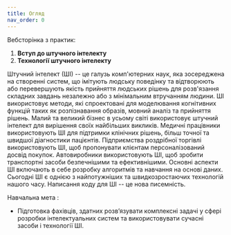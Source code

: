 ```yaml
---
title: Огляд
nav_order: 0
---
```


Вебсторінка з практик:
1. **Вступ до штучного інтелекту** 
1. **Технології штучного інтелекту**

Штучний інтелект (ШІ) -- це галузь комп'ютерних наук, яка зосереджена на створенні систем, що iмiтують людську поведiнку та вiдтворюють або перевершують якість прийняття людських рiшень для розв'язання складних завдань незалежно або з мiнiмальним втручанням людини. ШІ використовує методи, які спроектовані для моделювання когнітивних функцій таких як розпізнавання образів, мовний аналіз та прийняття рішень. Малий та великий бізнес в усьому світі використовує штучний інтелект для вирішення своїх найбільших викликів. Медичні працівники використовують ШІ для підтримки клінічних рішень, більш точної та швидшої діагностики пацієнтів. Підприємства роздрібної торгівлі використовують ШІ, щоб пропонувати клієнтам персоналізований досвід покупок. Автовиробники використовують ШІ, щоб зробити транспортні засоби безпечнішими та ефективнішими. Основні аспекти ШІ включають в себе розробку алгоритмів та навчання на основі даних. Сьогодні ШІ є однією з найпотужніших та швидкозростаючих технологій нашого часу. Написання коду для ШІ -- це нова писемність.



Навчальна мета
: 
- Підготовка фахівців, здатних розв’язувати комплексні задачі у сфері розробки інтелектуальних систем та використовувати
сучасні засоби і технології ШІ.
<!-- - Дізнатись про основні методи та інструменти, необхідні для навчання моделей ШІ. -->
<!-- - Отримати досвід розробки простих систем, які навчаються з досвіду.  -->

